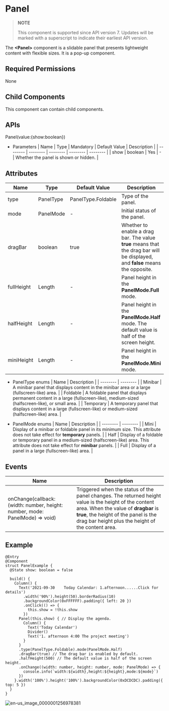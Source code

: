 # Panel


> **NOTE**
>
> This component is supported since API version 7. Updates will be marked with a superscript to indicate their earliest API version.


The **<Panel\>** component is a slidable panel that presents lightweight content with flexible sizes. It is a pop-up component.


## Required Permissions

None


## Child Components

This component can contain child components.


## APIs

Panel(value:{show:boolean})

- Parameters
  | Name | Type | Mandatory | Default Value | Description |
  | -------- | -------- | -------- | -------- | -------- |
  | show | boolean | Yes | - | Whether the panel is shown or hidden. |


## Attributes

| Name | Type | Default Value | Description |
| -------- | -------- | -------- | -------- |
| type | PanelType | PanelType.Foldable | Type of the panel. |
| mode | PanelMode | - | Initial status of the panel. |
| dragBar | boolean | true | Whether to enable a drag bar. The value **true** means that the drag bar will be displayed, and **false** means the opposite. |
| fullHeight | Length | - | Panel height in the **PanelMode.Full** mode. |
| halfHeight | Length | - | Panel height in the **PanelMode.Half** mode. The default value is half of the screen height. |
| miniHeight | Length | - | Panel height in the **PanelMode.Mini** mode. |

- PanelType enums
  | Name | Description |
  | -------- | -------- |
  | Minibar | A minibar panel that displays content in the minibar area or a large (fullscreen-like) area. |
  | Foldable | A foldable panel that displays permanent content in a large (fullscreen-like), medium-sized (halfscreen-like), or small area. |
  | Temporary | A temporary panel that displays content in a large (fullscreen-like) or medium-sized (halfscreen-like) area. |

- PanelMode enums
  | Name | Description |
  | -------- | -------- |
  | Mini | Display of a minibar or foldable panel in its minimum size. This attribute does not take effect for **temporary** panels. |
  | Half | Display of a foldable or temporary panel in a medium-sized (halfscreen-like) area. This attribute does not take effect for **minibar** panels. |
  | Full | Display of a panel in a large (fullscreen-like) area. |


## Events

| Name | Description |
| -------- | -------- |
| onChange(callback: (width: number, height: number, mode: PanelMode) =&gt; void) | Triggered when the status of the panel changes. The returned height value is the height of the content area. When the value of **dragbar** is **true**, the height of the panel is the drag bar height plus the height of the content area. |


## Example


```
@Entry
@Component
struct PanelExample {
  @State show: boolean = false

  build() {
    Column() {
      Text('2021-09-30    Today Calendar: 1.afternoon......Click for details')
        .width('90%').height(50).borderRadius(10)
        .backgroundColor(0xFFFFFF).padding({ left: 20 })
        .onClick(() => {
          this.show = !this.show
        })
      Panel(this.show) { // Display the agenda.
        Column() {
          Text('Today Calendar')
          Divider()
          Text('1. afternoon 4:00 The project meeting')
        }
      }
      .type(PanelType.Foldable).mode(PanelMode.Half)
      .dragBar(true) // The drag bar is enabled by default.
      .halfHeight(500) // The default value is half of the screen height.
      .onChange((width: number, height: number, mode: PanelMode) => {
        console.info(`width:${width},height:${height},mode:${mode}`)
      })
    }.width('100%').height('100%').backgroundColor(0xDCDCDC).padding({ top: 5 })
  }
}
```

![en-us_image_0000001256978381](figures/en-us_image_0000001256978381.gif)
